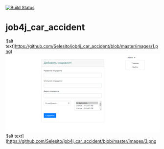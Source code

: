 [![Build Status](https://travis-ci.com/Selesito/job4j_car_accident.svg?branch=master)](https://travis-ci.com/Selesito/job4j_car_accident)
# job4j_car_accident
![alt text]https://github.com/Selesito/job4j_car_accident/blob/master/images/1.png)
![alt text](https://github.com/Selesito/job4j_car_accident/blob/master/images/2.png)
![alt text](https://github.com/Selesito/job4j_car_accident/blob/master/images/3.png
